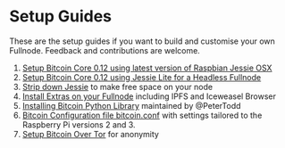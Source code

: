 # Setup Guides

These are the setup guides if you want to build and customise your own Fullnode. Feedback and contributions are welcome.

1. [Setup Bitcoin Core 0.12 using latest version of Raspbian Jessie OSX](https://github.com/MrChrisJ/fullnode/blob/master/Setup_Guides/Setup_Jessie_Bitcoin_Core_0.12_OSX.md)
2. [Setup Bitcoin Core 0.12 using Jessie Lite for a Headless Fullnode](https://github.com/MrChrisJ/fullnode/blob/master/Setup_Guides/Setup_JessieLite_Bitcoin_Core_0.12.md)
3. [Strip down Jessie](https://github.com/MrChrisJ/fullnode/blob/master/Setup_Guides/Strip_Down_Raspbian_Jessie.md) to make free space on your node
4. [Install Extras on your Fullnode](https://github.com/MrChrisJ/fullnode/blob/master/Setup_Guides/Setup_Jessie_Bitcoin_Extras.md) including IPFS and Iceweasel Browser
5. [Installing Bitcoin Python Library](https://github.com/MrChrisJ/fullnode/blob/master/Setup_Guides/InstallingPythonLibrary.md#setting-up-peter-todds-bitcoin-library) maintained by @PeterTodd
6. [Bitcoin Configuration file bitcoin.conf](https://github.com/MrChrisJ/fullnode/blob/master/Setup_Guides/bitcoin.conf) with settings tailored to the Raspberry Pi versions 2 and 3. 
7. [Setup Bitcoin Over Tor](https://github.com/MrChrisJ/fullnode/blob/master/Setup_Guides/Setup_Bitcoin_Over_Tor.md) for anonymity

